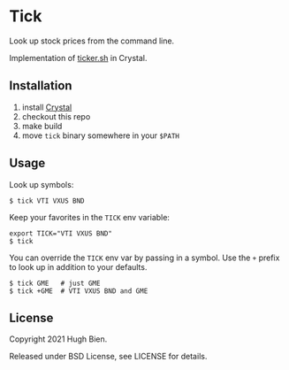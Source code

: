 # Tick

Look up stock prices from the command line.

Implementation of [ticker.sh](https://github.com/pstadler/ticker.sh) in Crystal.

## Installation

1. install [Crystal](https://crystal-lang.org/install/)
2. checkout this repo
3. make build
4. move `tick` binary somewhere in your `$PATH`

## Usage

Look up symbols:

```
$ tick VTI VXUS BND
```

Keep your favorites in the `TICK` env variable:

```
export TICK="VTI VXUS BND"
$ tick
```

You can override the `TICK` env var by passing in a symbol. Use the `+` prefix to look up in addition
to your defaults.

```
$ tick GME   # just GME
$ tick +GME  # VTI VXUS BND and GME
```

## License

Copyright 2021 Hugh Bien.

Released under BSD License, see LICENSE for details.
